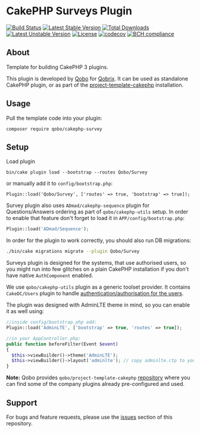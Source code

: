 CakePHP Surveys Plugin
=======================

[![Build Status](https://travis-ci.org/QoboLtd/cakephp-survey.svg?branch=master)](https://travis-ci.org/QoboLtd/cakephp-survey)
[![Latest Stable Version](https://poser.pugx.org/qobo/cakephp-survey/v/stable)](https://packagist.org/packages/qobo/cakephp-survey)
[![Total Downloads](https://poser.pugx.org/qobo/cakephp-survey/downloads)](https://packagist.org/packages/qobo/cakephp-survey)
[![Latest Unstable Version](https://poser.pugx.org/qobo/cakephp-survey/v/unstable)](https://packagist.org/packages/qobo/cakephp-survey)
[![License](https://poser.pugx.org/qobo/cakephp-survey/license)](https://packagist.org/packages/qobo/cakephp-survey)
[![codecov](https://codecov.io/gh/QoboLtd/cakephp-survey/branch/master/graph/badge.svg)](https://codecov.io/gh/QoboLtd/cakephp-survey)
[![BCH compliance](https://bettercodehub.com/edge/badge/QoboLtd/cakephp-survey?branch=master)](https://bettercodehub.com/)


About
-----

Template for building CakePHP 3 plugins.

This plugin is developed by [Qobo](https://www.qobo.biz) for [Qobrix](https://qobrix.com).  It can be used as standalone CakePHP plugin, or as part of the [project-template-cakephp](https://github.com/QoboLtd/project-template-cakephp) installation.

Usage
-----

Pull the template code into your plugin:

```
composer require qobo/cakephp-survey
```


Setup
-----

Load plugin

```
bin/cake plugin load --bootstrap --routes Qobo/Survey
```

or manually add it to `config/bootstrap.php`:

```
Plugin::load('Qobo/Survey', ['routes' => true, 'bootstrap' => true]);
```

Survey plugin also uses `ADmad/cakephp-sequence` plugin for Questions/Answers ordering as part of `qobo/cakephp-utils` setup.
In order to enable that feature don't forget to load it in `APP/config/bootstrap.php`:

```php
Plugin::load('ADmad/Sequence');
```

In order for the plugin to work correctly, you should also run DB migrations:

```bash
./bin/cake migrations migrate --plugin Qobo/Survey
```

Surveys plugin is designed for the systems, that use authorised users, so you might run into few glitches on a plain CakePHP installation if you don't have native `AuthComponent` enabled.

We use `qobo/cakephp-utils` plugin as a generic toolset provider. It contains `CakeDC/Users` plugin to handle [authentication/authorisation for the users](https://github.com/CakeDC/users/blob/master/Docs/Documentation/Configuration.md).

The plugin was designed with AdminLTE theme in mind, so you can enable it as well using:

```php
//inside config/bootstrap.php add:
Plugin::load('AdminLTE', ['bootstrap' => true, 'routes' => true]);
```

```php
//in your AppController.php:
public function beforeFilter(Event $event)
{
  $this->viewBuilder()->theme('AdminLTE');
  $this->viewBuilder()->layout('adminlte'); // copy adminlte.ctp to your src/Template/Layout/ directory from the plugin.
}
```

**Note:** Qobo provides `qobo/project-template-cakephp` [repository](https://github.com/QoboLtd/project-template-cakephp) where you can find some of the company plugins already pre-configured and used.


Support
------
For bugs and feature requests, please use the [issues](https://github.com/QoboLtd/cakephp-survey/issues) section of this repository.
